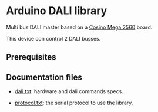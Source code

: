 Arduino DALI library
====================

Multi bus DALI master based on a [Cosino Mega 2560](http://www.cosino.io/product/cosino-mega-2560-developer-kit) board.

This device con control 2 DALI busses.

Prerequisites
-------------

Documentation files
-------------------

* [dali.txt](dali.txt): hardware and dali commands specs.

* [protocol.txt](protocol.txt): the serial protocol to use the library.
